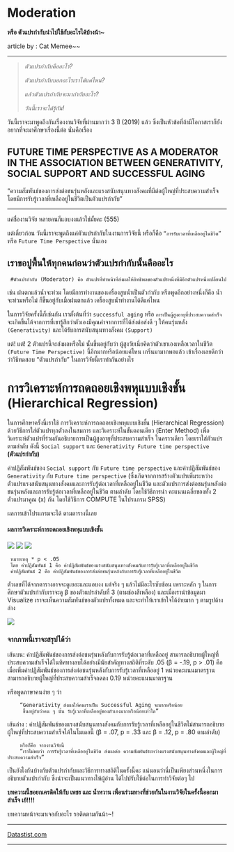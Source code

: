 # Moderation 

**หรือ ตัวแปรกำกับนำไปใช้กับอะไรได้บ้างน้า~**


article by : Cat Memee~~


-------------
>*ตัวแปรกำกับคืออะไร?*
>
>*ตัวแปรกำกับบอกอะไรเราได้แค่ไหน?*
>
>*แล้วตัวแปรกำกับจะมากำกับอะไร?*
>
>*วันนี้เราจะได้รู้กัน!*
>



วันนี้เราจะมาพูดถึงกันเรื่องงานวิจัยที่ผ่านมากว่า 3 ปี (2019) แล้ว ซึ่งเป็นหัวข้อที่ถ้ามีโอกาสเราก็ยังอยากที่จะมาศึกษาเรื่องนี้ต่อ นั่นคือเรื่อง 


## FUTURE TIME PERSPECTIVE AS A MODERATOR IN THE ASSOCIATION BETWEEN GENERATIVITY, SOCIAL SUPPORT AND SUCCESSFUL AGING 
“ความสัมพันธ์ของการส่งต่อชนรุ่นหลังและแรงสนับสนุนทางสังคมที่มีต่อผู้ใหญ่ที่ประสบความสำเร็จ โดยมีการรับรู้เวลาที่เหลืออยู่ในชีวิตเป็นตัวแปรกำกับ” 
- - -

แค่ชื่องานวิจัย หลายคนก็แอบงงแล้วใช่มั้ยคะ (555)

แต่เดี๋ยวก่อน วันนี้เราจะพูดถึงแค่ตัวแปรกำกับในงานการวิจัยนี้ หรือก็คือ `“การรับเวลาที่เหลืออยู่ในชีวิต”` หรือ `Future Time Perspective` นั่นเอง

## เราขอปูพื้นให้ทุกคนก่อนว่าตัวแปรกำกับนั้นคืออะไร

     #ตัวแปรกำกับ (Moderator) คือ ตัวแปรที่ทำหน้าที่ส่งผลให้อิทธิพลของตัวแปรหนึ่งที่มีอีกตัวแปรหนึ่งเปลี่ยนไป 

เช่น ฝนตกแล้วน้ำจะท่วม โดยมีการทำงานของเครื่องสูบน้ำเป็นตัวกำกับ หรือพูดอีกอย่างหนึ่งก็คือ น้ำจะท่วมหรือไม่ ก็ขึ้นอยู่กับเมื่อฝนตกแล้ว เครื่องสูบน้ำทำงานได้ดีแค่ไหน

ในการวิจัยครั้งนี้ก็เช่นกัน เราตั้งต้นที่ว่า `successful aging` หรือ `การเป็นผู้สูงอายุที่ประสบความสำเร็จ` จะเกิดขึ้นได้จากการที่เขารู้สึกว่าตัวเองมีคุณค่าจากการที่ได้ส่งต่อส่งดี ๆ ให้คนรุ่นหลัง `(Generativity)` และได้รับการสนับสนุนทางสังคม `(Support)` 

แต่! แต่! 2 ตัวแปรนี้จะส่งผลหรือไม่ นั้นขึ้นอยู่กับว่า ผู้สูงวัยเนี่ยคิดว่าตัวเขาเองเหลือเวลาในชีวิต `(Future Time Perspective)` นี้อีกมากหรือน้อยแค่ไหน
เกริ่นมามากพอแล้ว เข้าเรื่องเลยดีกว่าว่าวิธีทดสอบ “ตัวแปรกำกับ” ในการวิจัยนี้เราทำกันอย่างไร

# การวิเคราะห์การถดถอยเชิงพหุแบบเชิงชั้น (Hierarchical Regression) 

ในการศึกษาครั้งนี้เราใช้ การวิเคราะห์การถดถอยเชิงพหุแบบเชิงชั้น (Hierarchical Regression) ด้วยวิธีการใส่ตัวแปรทุกตัวลงในสมการ และวิเคราะห์ในขั้นตอนเดียว (Enter Method) เพื่อวิเคราะห์ตัวแปรที่ร่วมกันอธิบายการเป็นผู้สูงอายุที่ประสบความสำเร็จ ในคราวเดียว โดยเราใส่ตัวแปรตามลำดับ ดังนี้ `Social support` และ `Generativity
Future time perspective` **(ตัวแปรกำกับ)**

ค่าปฏิสัมพันธ์ของ `Social support` กับ `Future time perspective` และค่าปฏิสัมพันธ์ของ `Generativity` กับ `Future time perspective` (ซึ่งเกิดจากการสร้างตัวแปรเพิ่มระหว่างตัวแปรแรงสนับสนุนทางสังคมและการรับรู้ต่อเวลาที่เหลืออยู่ในชีวิต และตัวแปรการส่งต่อชนรุ่นหลังต่อชนรุ่นหลังและการรับรู้ต่อเวลาที่เหลืออยู่ในชีวิต ตามลำดับ โดยใช้วิธีการนำ คะแนนเฉลี่ยของทั้ง 2 ตัวแปรมาคูณ (x) กัน โดยใช้วิธีการ COMPUTE ในโปรแกรม SPSS)

ผลการเข้าโปรแกรมจะได้ ตามตารางนี้เลย

#### ผลการวิเคราะห์การถดถอยเชิงพหุแบบเชิงชั้น
![](https://github.com/amaiesc/study_r/blob/master/docs/kitten_article/memee1.png?raw=true)
![](https://github.com/amaiesc/study_r/blob/master/docs/kitten_article/memee2.png?raw=true)
![](https://github.com/amaiesc/study_r/blob/master/docs/kitten_article/memee3.png?raw=true)


     หมายเหตุ * p < .05
     โดย ค่าปฏิสัมพันธ์ 1 คือ ค่าปฏิสัมพันธ์ของแรงสนับสนุนทางสังคมกับการรับรู้เวลาที่เหลืออยู่ในชีวิต 
     ค่าปฏิสัมพันธ์ 2 คือ ค่าปฏิสัมพันธ์ของการส่งต่อชนรุ่นหลังกับการรับรู้เวลาที่เหลืออยู่ในชีวิต


ตัวเลขที่ได้จากตารางอาจจะดูเยอะและแอบงง แต่จริง ๆ แล้วไม่มีอะไรซับซ้อน เพราะหลัก ๆ ในการศึกษาตัวแปรกำกับเราจะดู β ของตัวแปรลำดับที่ 3 (ตามช่องสีเหลือง) และเมื่อเรานำข้อมูลมา Visualize เราจะเห็นความสัมพันธ์ของตัวแปรทั้งหมด และจะทำให้เราเข้าใจได้ง่ายมาก ๆ ตามรูปด้างล่าง

![](https://github.com/amaiesc/study_r/blob/master/docs/kitten_article/memee4.png?raw=true)


### จากภาพนี้เราจะสรุปได้ว่า

เส้นบน: ค่าปฏิสัมพันธ์ของการส่งต่อชนรุ่นหลังกับการรับรู้ต่อเวลาที่เหลืออยู่ สามารถอธิบายผู้ใหญ่ที่ประสบความสำเร็จได้ในทิศทางลบได้อย่างมีนัยสำคัญทางสถิติที่ระดับ .05 (β = -.19, p > .01) คือ เมื่อเพิ่มค่าปฏิสัมพันธ์ของการส่งต่อชนรุ่นหลังกับการรับรู้เวลาที่เหลืออยู่ 1 หน่วยคะแนนมาตรฐานสามารถอธิบายผู้ใหญ่ที่ประสบความสำเร็จลดลง 0.19 หน่วยคะแนนมาตรฐาน

หรือพูดภาษาคนง่าย ๆ ว่า 


        “Generativity ส่งผลให้คนเราเป็น Successful Aging จะมากหรือน้อย 
         ขึ้นอยู่กับว่าคน ๆ นั้น รับรู้เวลาที่เหลืออยู่ของตัวเองมากหรือน้อยเท่าใด”

เส้นล่าง : ค่าปฏิสัมพันธ์ของแรงสนับสนุนทางสังคมกับการรับรู้เวลาที่เหลืออยู่ในชีวิตไม่สามารถอธิบายผู้ใหญ่ที่ประสบความสำเร็จได้ในโมเดลนี้ (β = .07, p = .33 และ β = .12, p = .80 ตามลำดับ)


        หรือก็คือ จากงานวิจัยนี้ 
        “เราไม่พบว่า การรับรู้เวลาที่เหลืออยู่ในชีวิต ส่งผลต่อ ความสัมพันธ์ระหว่างแรงสนับสนุนทางสังคมและผู้ใหญ่ที่ประสบความสำเร็จ”
     
     
เป็นยังไงกันบ้างกับตัวแปรกำกับและวิธีการทางสถิติในครั้งนี้คะ แน่นอนว่านี่เป็นเพียงส่วนหนึ่งในการอธิบายตัวแปรกำกับ 
ซึ่งน่าจะเป็นแนวทางให้ผู้อ่าน ได้ไปปรับใช้ต่อในการทำวิจัยต่อๆ ไป


**บทความนี้ขอยกเครดิตให้กับ เพชร และ น้ำหวาน เพื่อนร่วมทางที่ช่วยกันในงานวิจัยในครั้งนี้ออกมาสำเร็จ เย้!!!!**

บทความหน้าจะมาเจอกับอะไร รอติดตามกันน้า~!

___

[Datastist.com](www.datastist.com)

---------
